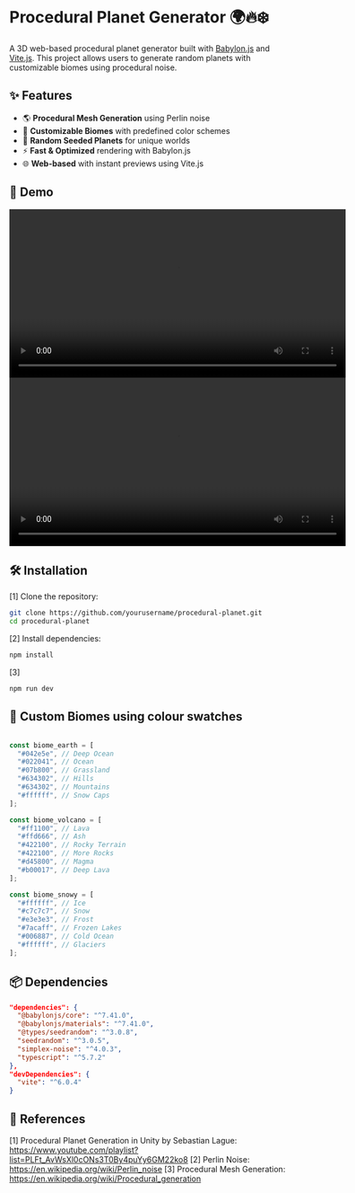 # Procedural Planet Generator 🌍🔥❄️

A 3D web-based procedural planet generator built with [Babylon.js](https://www.babylonjs.com/) and [Vite.js](https://vitejs.dev/). This project allows users to generate random planets with customizable biomes using procedural noise.

## ✨ Features

- 🌎 **Procedural Mesh Generation** using Perlin noise
- 🎨 **Customizable Biomes** with predefined color schemes
- 🎲 **Random Seeded Planets** for unique worlds
- ⚡ **Fast & Optimized** rendering with Babylon.js
- 🌐 **Web-based** with instant previews using Vite.js

## 📸 Demo
<video src="https://github.com/user-attachments/assets/51cbecb9-4ed4-4163-92a3-aba72c1e0e9e" controls width="600"></video>
<video src="https://github.com/user-attachments/assets/c80a8680-33ed-4357-b8a1-5386282c3c63" controls width="600"></video>

## 🛠️ Installation

[1] Clone the repository:

   ```sh
   git clone https://github.com/yourusername/procedural-planet.git
   cd procedural-planet
   ```
[2] Install dependencies:

   ```sh
   npm install
   ```
[3]
   ```sh
   npm run dev
   ```

## 🎨 Custom Biomes using colour swatches

```typescript

const biome_earth = [
  "#042e5e", // Deep Ocean
  "#022041", // Ocean
  "#07b800", // Grassland
  "#634302", // Hills
  "#634302", // Mountains
  "#ffffff", // Snow Caps
];

const biome_volcano = [
  "#ff1100", // Lava
  "#ffd666", // Ash
  "#422100", // Rocky Terrain
  "#422100", // More Rocks
  "#d45800", // Magma
  "#b00017", // Deep Lava
];

const biome_snowy = [
  "#ffffff", // Ice
  "#c7c7c7", // Snow
  "#e3e3e3", // Frost
  "#7acaff", // Frozen Lakes
  "#006887", // Cold Ocean
  "#ffffff", // Glaciers
];

```

## 📦 Dependencies

```json
"dependencies": {
  "@babylonjs/core": "^7.41.0",
  "@babylonjs/materials": "^7.41.0",
  "@types/seedrandom": "^3.0.8",
  "seedrandom": "^3.0.5",
  "simplex-noise": "^4.0.3",
  "typescript": "^5.7.2"
},
"devDependencies": {
  "vite": "^6.0.4"
}
```

## 📄 References
[1] Procedural Planet Generation in Unity by Sebastian Lague: https://www.youtube.com/playlist?list=PLFt_AvWsXl0cONs3T0By4puYy6GM22ko8
[2] Perlin Noise: https://en.wikipedia.org/wiki/Perlin_noise
[3] Procedural Mesh Generation: https://en.wikipedia.org/wiki/Procedural_generation

